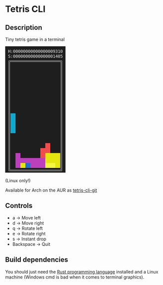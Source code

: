 # Tetris CLI

## Description

Tiny tetris game in a terminal

![screenshot](screenshot.png)

(Linux only!)

Available for Arch on the AUR as [tetris-cli-git](https://aur.archlinux.org/packages/tetris-terminal-git)

## Controls

+ a -> Move left
+ d -> Move right
+ q -> Rotate left
+ e -> Rotate right
+ s -> Instant drop
+ Backspace -> Quit

## Build dependencies

You should just need the [Rust programming language](https://www.rust-lang.org/tools/install) installed and a Linux machine (Windows cmd is bad when it comes to terminal graphics).
